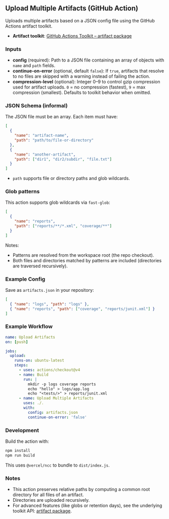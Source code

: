 ## Upload Multiple Artifacts (GitHub Action)

Uploads multiple artifacts based on a JSON config file using the GitHub Actions artifact toolkit.

- **Artifact toolkit**: [GitHub Actions Toolkit – artifact package](https://github.com/actions/toolkit/tree/main/packages/artifact)

### Inputs

- **config** (required): Path to a JSON file containing an array of objects with `name` and `path` fields.
- **continue-on-error** (optional, default `false`): If `true`, artifacts that resolve to no files are skipped with a warning instead of failing the action.
- **compression-level** (optional): Integer 0–9 to control gzip compression used for artifact uploads. `0` = no compression (fastest), `9` = max compression (smallest). Defaults to toolkit behavior when omitted.

### JSON Schema (informal)

The JSON file must be an array. Each item must have:

```json
[
  {
    "name": "artifact-name",
    "path": "path/to/file-or-directory"
  },
  {
    "name": "another-artifact",
    "path": ["dir1", "dir2/subdir", "file.txt"]
  }
]
```

- `path` supports file or directory paths and glob wildcards.

### Glob patterns

This action supports glob wildcards via `fast-glob`:

```json
[
  {
    "name": "reports",
    "path": ["reports/**/*.xml", "coverage/**"]
  }
]
```

Notes:
- Patterns are resolved from the workspace root (the repo checkout).
- Both files and directories matched by patterns are included (directories are traversed recursively).

### Example Config

Save as `artifacts.json` in your repository:

```json
[
  { "name": "logs", "path": "logs" },
  { "name": "reports", "path": ["coverage", "reports/junit.xml"] }
]
```

### Example Workflow

```yaml
name: Upload Artifacts
on: [push]

jobs:
  upload:
    runs-on: ubuntu-latest
    steps:
      - uses: actions/checkout@v4
      - name: Build
        run: |
          mkdir -p logs coverage reports
          echo "hello" > logs/app.log
          echo "<tests/>" > reports/junit.xml
      - name: Upload Multiple Artifacts
        uses: ./. 
        with:
          config: artifacts.json
          continue-on-error: 'false'
```

### Development

Build the action with:

```bash
npm install
npm run build
```

This uses `@vercel/ncc` to bundle to `dist/index.js`.

### Notes

- This action preserves relative paths by computing a common root directory for all files of an artifact.
- Directories are uploaded recursively.
- For advanced features (like globs or retention days), see the underlying toolkit API: [artifact package](https://github.com/actions/toolkit/tree/main/packages/artifact).


